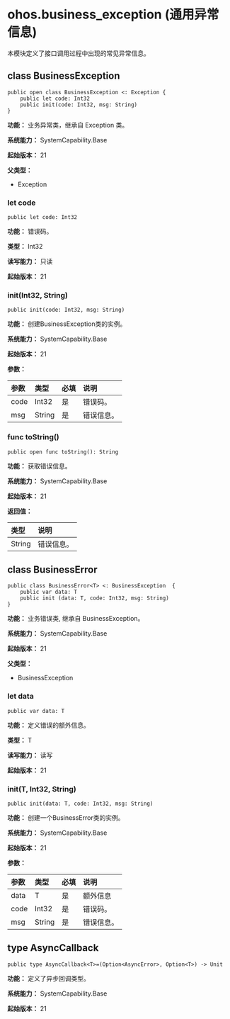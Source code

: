 # ohos.business_exception (通用异常信息)

本模块定义了接口调用过程中出现的常见异常信息。

## class BusinessException

```cangjie
public open class BusinessException <: Exception {
    public let code: Int32
    public init(code: Int32, msg: String)
}
```

**功能：** 业务异常类，继承自 Exception 类。

**系统能力：** SystemCapability.Base

**起始版本：** 21

**父类型：**

- Exception

### let code

```cangjie
public let code: Int32
```

**功能：** 错误码。

**类型：** Int32

**读写能力：** 只读

**起始版本：** 21

### init(Int32, String)

```cangjie
public init(code: Int32, msg: String)
```

**功能：** 创建BusinessException类的实例。

**系统能力：** SystemCapability.Base

**起始版本：** 21

**参数：**

| 参数 | 类型 | 必填 | 说明    |
|:---|:---|:---|:------|
| code | Int32 | 是 | 错误码。 |
| msg | String | 是 | 错误信息。|

### func toString()

```cangjie
public open func toString(): String
```

**功能：** 获取错误信息。

**系统能力：** SystemCapability.Base

**起始版本：** 21

**返回值：**

| 类型 | 说明    |
|:----|:------|
| String | 错误信息。|

## class BusinessError

```cangjie
public class BusinessError<T> <: BusinessException  {
    public var data: T
    public init (data: T, code: Int32, msg: String)
}
```

**功能：** 业务错误类, 继承自 BusinessException。

**系统能力：** SystemCapability.Base

**起始版本：** 21

**父类型：**

- BusinessException

### let data

```cangjie
public var data: T
```

**功能：** 定义错误的额外信息。

**类型：** T

**读写能力：** 读写

**起始版本：** 21

### init(T, Int32, String)

```cangjie
public init(data: T, code: Int32, msg: String)
```

**功能：** 创建一个BusinessError类的实例。

**系统能力：** SystemCapability.Base

**起始版本：** 21

**参数：**

| 参数 | 类型 | 必填 | 说明    |
|:---|:---|:---|:------|
 | data | T | 是 | 额外信息  |
| code | Int32 | 是 | 错误码。 |
| msg | String | 是 | 错误信息。|

## type AsyncCallback

```cangjie
public type AsyncCallback<T>=(Option<AsyncError>, Option<T>) -> Unit
```

**功能：** 定义了异步回调类型。

**系统能力：** SystemCapability.Base

**起始版本：** 21
